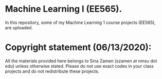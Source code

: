 # Machine Learning I (EE565).
In this repository, some of my Machine Learning 1 course projects (EE565), are uploaded.  

# Copyright statement (06/13/2020): 

All the materials provided here belongs to Sina Zamen (szamen at nmsu dot edu) unless otherwise stated. Please do not use exact codes in your class projects and do not redistribute these projects.  
